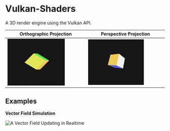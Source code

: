 # Vulkan-Shaders
A 3D render engine using the Vulkan API.

<!--![](/perspective.gif)-->
| Orthographic Projection  | Perspective Projection |
|---|---|
| <img src="Assets/Orthographic.gif" alt="Orthographic Transform GIF" style="width:75%;"/> | <img src="Assets/Perspective.gif" alt="Perspective Transform GIF" style="width:75%;"/> |







## Examples

**Vector Field Simulation**

<img src="Assets/VectorFieldSimulation.gif" alt="A Vector Field Updating in Realtime" style="width:75%;"/> 

